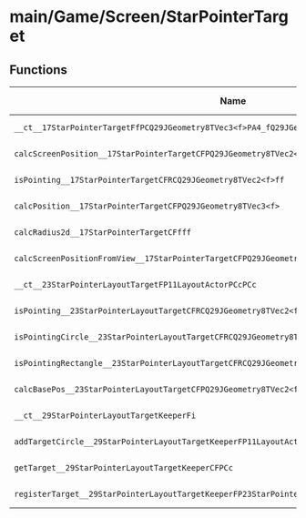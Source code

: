 # main/Game/Screen/StarPointerTarget

## Functions

| Name | Address | Match % |
|------|---------|---------|
| `__ct__17StarPointerTargetFfPCQ29JGeometry8TVec3<f>PA4_fQ29JGeometry8TVec3<f>` | `0x8038AA48` | :x: (0.0%) |
| `calcScreenPosition__17StarPointerTargetCFPQ29JGeometry8TVec2<f>` | `0x8038AA70` | :x: (0.0%) |
| `isPointing__17StarPointerTargetCFRCQ29JGeometry8TVec2<f>ff` | `0x8038AACC` | :x: (0.0%) |
| `calcPosition__17StarPointerTargetCFPQ29JGeometry8TVec3<f>` | `0x8038ABCC` | :x: (0.0%) |
| `calcRadius2d__17StarPointerTargetCFfff` | `0x8038AD18` | :x: (0.0%) |
| `calcScreenPositionFromView__17StarPointerTargetCFPQ29JGeometry8TVec2<f>RCQ29JGeometry8TVec3<f>` | `0x8038AE70` | :x: (0.0%) |
| `__ct__23StarPointerLayoutTargetFP11LayoutActorPCcPCc` | `0x8038B030` | :x: (0.0%) |
| `isPointing__23StarPointerLayoutTargetCFRCQ29JGeometry8TVec2<f>` | `0x8038B060` | :x: (0.0%) |
| `isPointingCircle__23StarPointerLayoutTargetCFRCQ29JGeometry8TVec2<f>` | `0x8038B08C` | :x: (0.0%) |
| `isPointingRectangle__23StarPointerLayoutTargetCFRCQ29JGeometry8TVec2<f>` | `0x8038B0F8` | :x: (0.0%) |
| `calcBasePos__23StarPointerLayoutTargetCFPQ29JGeometry8TVec2<f>` | `0x8038B194` | :x: (0.0%) |
| `__ct__29StarPointerLayoutTargetKeeperFi` | `0x8038B22C` | :x: (0.0%) |
| `addTargetCircle__29StarPointerLayoutTargetKeeperFP11LayoutActorPCcfRCQ29JGeometry8TVec2<f>PCc` | `0x8038B284` | :x: (0.0%) |
| `getTarget__29StarPointerLayoutTargetKeeperCFPCc` | `0x8038B32C` | :x: (0.0%) |
| `registerTarget__29StarPointerLayoutTargetKeeperFP23StarPointerLayoutTarget` | `0x8038B3A8` | :x: (0.0%) |